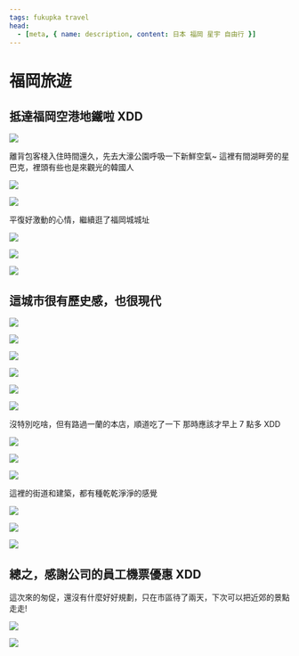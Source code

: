 ```yaml
---
tags: fukupka travel
head:
  - [meta, { name: description, content: 日本 福岡 星宇 自由行 }]
---
```


<div class='h2-rainbow-text'>

<div class='d-none'>

# 福岡旅遊

</div>

## 抵達福岡空港地鐵啦 XDD

<Flexbox wrap='no-wrap' gap='10px'>

![](./imgs/fukuoka_1.jpg)

</Flexbox>

離背包客棧入住時間還久，先去大濠公園呼吸一下新鮮空氣~
這裡有間湖畔旁的星巴克，裡頭有些也是來觀光的韓國人

<Flexbox wrap='wrap' gap='10px'>

![](./imgs/fukuoka_14.jpg)

![](./imgs/fukuoka_15.jpg)

</Flexbox>

平復好激動的心情，繼續逛了福岡城城址

<Flexbox wrap='no-wrap' gap='10px'>

![](./imgs/fukuoka_5.jpg)

![](./imgs/fukuoka_16.jpg)

</Flexbox>

<Flexbox wrap='wrap' gap='10px'>

![](./imgs/fukuoka_13.jpg)

</Flexbox>

## 這城市很有歷史感，也很現代

<Flexbox wrap='no-wrap' gap='10px'>

![](./imgs/fukuoka_2.jpg)

![](./imgs/fukuoka_19.jpg)

</Flexbox>

<Flexbox wrap='wrap' gap='10px'>

![](./imgs/fukuoka_10.jpg)

![](./imgs/fukuoka_21.jpg)

</Flexbox>

<Flexbox wrap='no-wrap' gap='10px'>

![](./imgs/fukuoka_26.jpg)

![](./imgs/fukuoka_18.jpg)

</Flexbox>

沒特別吃啥，但有路過一蘭的本店，順道吃了一下
那時應該才早上 7 點多 XDD

<Flexbox wrap='no-wrap' gap='10px'>

![](./imgs/fukuoka_9.jpg)

![](./imgs/fukuoka_20.jpg)

![](./imgs/fukuoka_22.jpg)

</Flexbox>

這裡的街道和建築，都有種乾乾淨淨的感覺

<Flexbox wrap='wrap' gap='10px'>

![](./imgs/fukuoka_3.jpg)

</Flexbox>

<Flexbox wrap='no-wrap' gap='10px'>

![](./imgs/fukuoka_23.jpg)

![](./imgs/fukuoka_12.jpg)

</Flexbox>

## 總之，感謝公司的員工機票優惠 XDD

這次來的匆促，還沒有什麼好好規劃，只在市區待了兩天，下次可以把近郊的景點走走!

<Flexbox wrap='wrap' gap='10px'>

![](./imgs/fukuoka_17.jpg)

![](./imgs/fukuoka_4.jpg)

</Flexbox>

</div>
